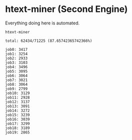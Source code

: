 # htext-miner (Second Engine)

Everything doing here is automated.

```
htext-miner

total: 62434/71225 (87.65742365742366%)

job0: 3417
job1: 3254
job2: 2933
job3: 3103
job4: 3496
job5: 3095
job6: 3064
job7: 3021
job8: 3064
job9: 2799
job10: 3129
job11: 2928
job12: 3137
job13: 3091
job14: 3272
job15: 3239
job16: 3039
job17: 3299
job18: 3189
job19: 2865
```